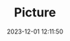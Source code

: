 ---
weight: 1
images:
- /images/edited/131.jpeg
title: Picture
date: 2023-12-01 12:11:50
tags: [luminarneo,work,ILCE-7M3,57.9,dog,person,cellphone,chair]
---
